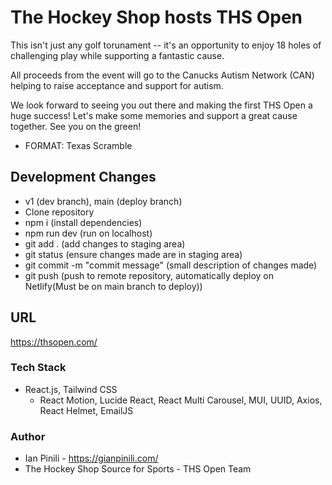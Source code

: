 # The Hockey Shop hosts THS Open

This isn't just any golf torunament -- it's an opportunity to enjoy 18 holes of challenging play while supporting a fantastic cause.

All proceeds from the event will go to the Canucks Autism Network (CAN) helping to raise acceptance and support for autism.

We look forward to seeing you out there and making the first THS Open a huge success! Let's make some memories and support a great cause together. See you on the green!

- FORMAT: Texas Scramble

## Development Changes

- v1 (dev branch), main (deploy branch)
- Clone repository
- npm i (install dependencies)
- npm run dev (run on localhost)
- git add . (add changes to staging area)
- git status (ensure changes made are in staging area)
- git commit -m "commit message" (small description of changes made)
- git push (push to remote repository, automatically deploy on Netlify(Must be on main branch to deploy))

## URL

https://thsopen.com/

### Tech Stack

- React.js, Tailwind CSS
  - React Motion, Lucide React, React Multi Carousel, MUI, UUID, Axios, React Helmet, EmailJS

### Author

- Ian Pinili - https://gianpinili.com/
- The Hockey Shop Source for Sports - THS Open Team
